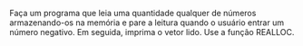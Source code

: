 Faça um programa que leia uma quantidade qualquer de números armazenando-os na
memória e pare a leitura quando o usuário entrar um número negativo. 
Em seguida, imprima o vetor lido. Use a função REALLOC.